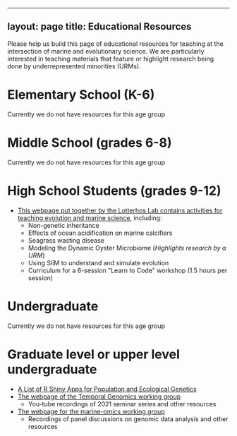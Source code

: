 
---
layout: page
title: Educational Resources
---

Please help us build this page of educational resources for teaching at the intersection of marine and evolutionary science. We are particularly interested in teaching materials that feature or highlight research being done by underrepresented minorities (URMs).

# Elementary School (K-6)

Currently we do not have resources for this age group

# Middle School (grades 6-8)

Currently we do not have resources for this age group

# High School Students (grades 9-12)

* [This webpage put together by the Lotterhos Lab contains activities for teaching evolution and marine science](https://drk-lo.github.io/EvolutionWorkshop/), including:
  *  Non-genetic inheritance
  *  Effects of ocean acidification on marine calcifiers
  *  Seagrass wasting disease
  *  Modeling the Dynamic Oyster Microbiome (*Highlights research by a URM*)
  *  Using SliM to understand and simulate evolution
  *  Curriculum for a 6-session "Learn to Code" workshop (1.5 hours per session)

# Undergraduate

Currently we do not have resources for this age group

# Graduate level or upper level undergraduate

* [A List of R Shiny Apps for Population and Ecological Genetics](https://docs.google.com/document/d/1lVqBRe0A9SO0ycIJc0RiI5xqHu28FF8xcNgL4rzQED8/edit)
* [The webpage of the Temporal Genomics working group](https://tempgenomics-rcn.github.io/website/)
  * You-tube recordings of 2021 seminar series and other resources
* [The webpage for the marine-omics working group](https://marineomics.github.io/)
  * Recordings of panel discussions on genomic data analysis and other resources
